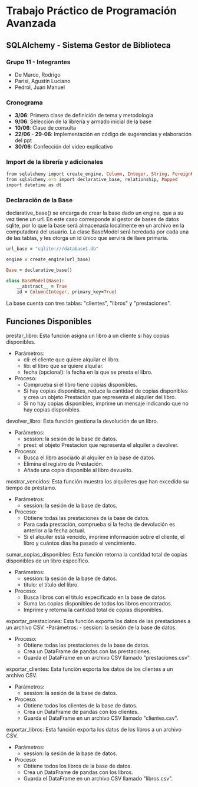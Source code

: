 # Trabajo Práctico de Programación Avanzada

## SQLAlchemy - Sistema Gestor de Biblioteca

### Grupo 11 - Integrantes

- De Marco, Rodrigo
- Parisi, Agustín Luciano
- Pedrol, Juan Manuel

### Cronograma

- **3/06**: Primera clase de definición de tema y metodología
- **9/06**: Selección de la librería y armado inicial de la base
- **10/06**: Clase de consulta
- **22/06 - 29-06**: Implementación en código de sugerencias y elaboración del ppt
- **30/06**: Confección del video explicativo

### Import de la librería y adicionales

```ruby
from sqlalchemy import create_engine, Column, Integer, String, ForeignKey, DateTime
from sqlalchemy.orm import declarative_base, relationship, Mapped
import datetime as dt
```
### Declaración de la Base

declarative_base() se encarga de crear la base dado un engine, que a su vez tiene un url. En este caso corresponde al gestor de bases de datos sqlite, por lo que la base será almacenada localmente en un archivo en la computadora del usuario. La clase BaseModel será heredada por cada una de las tablas, y les otorga un id único que servirá de llave primaria.

```ruby
url_base = "sqlite:///database1.db"

engine = create_engine(url_base)

Base = declarative_base()

class BaseModel(Base):
    __abstract__ = True
    id = Column(Integer, primary_key=True)
```

La base cuenta con tres tablas: "clientes", "libros" y "prestaciones".

## Funciones Disponibles

prestar_libro:
Esta función asigna un libro a un cliente si hay copias disponibles.
- Parámetros:
    - cli: el cliente que quiere alquilar el libro.
    - lib: el libro que se quiere alquilar.
    - fecha (opcional): la fecha en la que se presta el libro.
- Proceso:
    - Comprueba si el libro tiene copias disponibles.
    - Si hay copias disponibles, reduce la cantidad de copias disponibles y crea un objeto Prestación que representa el alquiler del libro.
    - Si no hay copias disponibles, imprime un mensaje indicando que no hay copias disponibles.

devolver_libro:
Esta función gestiona la devolución de un libro.
- Parámetros:
    - session: la sesión de la base de datos.
    - prest: el objeto Prestacion que representa el alquiler a devolver.
- Proceso:
    - Busca el libro asociado al alquiler en la base de datos.
    - Elimina el registro de Prestación.
    - Añade una copia disponible al libro devuelto.

mostrar_vencidos:
Esta función muestra los alquileres que han excedido su tiempo de préstamo.
- Parámetros:
    - session: la sesión de la base de datos.
- Proceso:
    - Obtiene todas las prestaciones de la base de datos.
    - Para cada prestación, comprueba si la fecha de devolución es anterior a la fecha actual.
    - Si el alquiler está vencido, imprime información sobre el cliente, el libro y cuántos días ha pasado el vencimiento.

sumar_copias_disponibles:
Esta función retorna la cantidad total de copias disponibles de un libro específico.
- Parámetros:
    - session: la sesión de la base de datos.
    - titulo: el título del libro.
- Proceso:
    - Busca libros con el título especificado en la base de datos.
    - Suma las copias disponibles de todos los libros encontrados.
    - Imprime y retorna la cantidad total de copias disponibles.

exportar_prestaciones:
Esta función exporta los datos de las prestaciones a un archivo CSV.
-Parámetros:
    - session: la sesión de la base de datos.
- Proceso:
    - Obtiene todas las prestaciones de la base de datos.
    - Crea un DataFrame de pandas con las prestaciones.
    - Guarda el DataFrame en un archivo CSV llamado "prestaciones.csv".

exportar_clientes:
Esta función exporta los datos de los clientes a un archivo CSV.
- Parámetros:
    - session: la sesión de la base de datos.
- Proceso:
    - Obtiene todos los clientes de la base de datos.
    - Crea un DataFrame de pandas con los clientes.
    - Guarda el DataFrame en un archivo CSV llamado "clientes.csv".

exportar_libros:
Esta función exporta los datos de los libros a un archivo CSV.
- Parámetros:
    - session: la sesión de la base de datos.
- Proceso:
    - Obtiene todos los libros de la base de datos.
    - Crea un DataFrame de pandas con los libros.
    - Guarda el DataFrame en un archivo CSV llamado "libros.csv".

